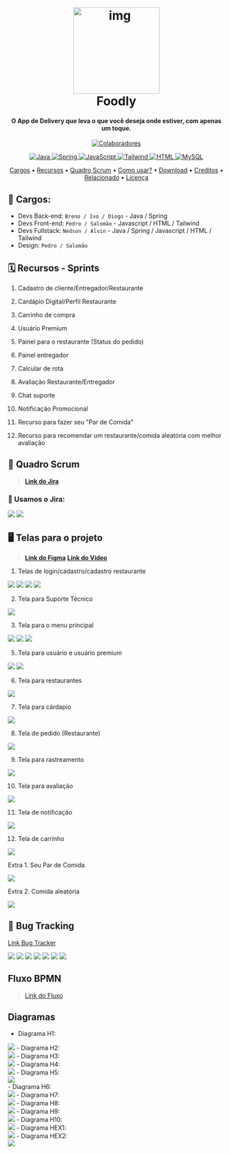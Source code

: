 <h1 align="center">
  <a href="#"><img src="assets do README/Segunda Logo do Projeto.png" alt="img" width="200"></a>
  <br>
  Foodly
  <br>
</h1>

<h4 align="center">O App de Delivery que leva o que você deseja onde estiver, com apenas um toque.</h4>

<p align="center">
  <a href="#-colaboradores-">
    <img src="https://img.shields.io/badge/👫_7_-Colaboradores-green" alt="Colaboradores">
    </a>
  </p>

<p align="center">
  <a href="#-shields-">
    <img src="https://img.shields.io/badge/Java-%23ED8B00?style=for-the-badge&logo=java" alt="Java"> 
    <img src="https://img.shields.io/badge/spring-%236DB33F.svg?style=for-the-badge&logo=spring&logoColor=white" alt="Spring"> 
    <img src="https://img.shields.io/badge/javascript-%23323330.svg?style=for-the-badge&logo=javascript&logoColor=%23F7DF1E" alt="JavaScript"> 
    <img src="https://img.shields.io/badge/tailwindcss-%2338B2AC.svg?style=for-the-badge&logo=tailwind-css&logoColor=white" alt="Tailwind">
    <img src="https://img.shields.io/badge/html5-%23E34F26.svg?style=for-the-badge&logo=html5&logoColor=white" alt="HTML">
    <img src="https://img.shields.io/badge/mysql-4479A1.svg?style=for-the-badge&logo=mysql&logoColor=white" alt="MySQL">
  </a>
  </p>
  
<p align="center">
  <a href="#Cargos">Cargos</a> •
  <a href="#Recursos - Sprints">Recursos</a> •
   <a href="#quadro-scrum">Quadro Scrum</a> •
  <a href="#como-usar?">Como usar?</a> •
  <a href="#download">Download</a> •
  <a href="#creditos">Creditos</a> •
  <a href="#relacionado">Relacionado</a> •
  <a href="#licença">Licença</a>
</p>

<!--
![screenshot](#)
-->


## 💼 Cargos:
- Devs Back-end: `Breno / Ivo / Diogo` - Java / Spring  
- Devs Front-end: `Pedro / Salomão` - Javascript / HTML / Tailwind  
- Devs Fullstack: `Nedson / Alvin` - Java / Spring / Javascript / HTML / Tailwind  
- Design: `Pedro / Salomão`


## 🗓️ Recursos - Sprints

1. Cadastro de cliente/Entregador/Restaurante  

2. Cardápio Digital/Perfil Restaurante 

3. Carrinho de compra  

4. Usuário Premium 

5. Painel para o restaurante (Status do pedido)  

6. Painel entregador 

7. Calcular de rota  

8. Avaliação Restaurante/Entregador 

9. Chat suporte  

10. Notificação Promocional 

11. Recurso para fazer seu "Par de Comida"

12. Recurso para recomendar um restaurante/comida aleatória com melhor avaliação

## 🎯 Quadro Scrum

> [**Link do Jira**](https://projeto-unicap-sistema-delivery.atlassian.net/jira/software/projects/SCRUM/boards/1)

### 📌 Usamos o Jira:

<img src="assets do README/board.png">
<img src="assets do README/backlog.png">

## 🖥️ Telas para o projeto

> [**Link do Figma**](https://www.figma.com/files/team/1550588552907812239/project/454881178/Projeto-de-equipe?fuid=1550588548872029139)
> [**Link do Vídeo**](https://drive.google.com/file/d/1DPRSJO9x1ZPqJQnVmqhCyk8qL_WOP9eo/view?usp=sharing)

1. Telas de login/cadastro/cadastro restaurante

<img src="assets do README/usercadastro.png">
<img src="assets do README/userlogin.png">
<img src="assets do README/restaurantecadastro.png">
<img src="assets do README/restaurantelogin.png">

2. Tela para Suporte Técnico

<img src="assets do README/telasuporte.png">

3. Tela para o menu principal

<img src="assets do README/telaprincipal.png">
<img src="assets do README/telafollowpedido+match+random.png"> 
<img src="assets do README/telasobre.png">

5. Tela para usuário e usuário premium

<img src="assets do README/telauser.png">
<img src="assets do README/telauserpremium.png">

6. Tela para restaurantes

<img src="assets do README/telarestaurantes.png">

7. Tela para cárdapio

<img src="assets do README/telacardapio.png">

8. Tela de pedido (Restaurante)

<img src="assets do README/telapainelrestaurante.png">

9. Tela para rastreamento

<img src="assets do README/telarastreio.png">

10. Tela para avaliação

<img src="assets do README/telaavaliacao.png">

11. Tela de notificação

<img src="assets do README/telanotifi.png">

12. Tela de carrinho

<img src="assets do README/telacarrinho.png">

Extra 1. Seu Par de Comida

<img src="assets do README/telamatch.png">

Extra 2. Comida aleatória

<img src="assets do README/telarandom.png">

## 🐞 Bug Tracking

[Link Bug Tracker](https://github.com/pedrosdutra/softwaredelivery/issues)

<img src="assets do README/Bug Tracker 7.png">
<img src="assets do README/Bug Tracker 6.png">
<img src="assets do README/Bug Tracker 5.png">
<img src="assets do README/Bug Tracker 4.png">
<img src="assets do README/Bug Tracker 3.png">
<img src="assets do README/Bug Tracker 2.png">
<img src="assets do README/Bug Tracker 1.png">


## Fluxo BPMN

> [Link do Fluxo](https://fluxo-bpmn.netlify.app/)

## Diagramas 

- Diagrama H1: <br>
<img src="assets do README/diagrama_1.jpeg">
- Diagrama H2: <br>
<img src="assets do README/diagrama_2.jpeg">
- Diagrama H3: <br>
<img src="assets do README/diagrama_3.jpeg">
- Diagrama H4: <br>
<img src="assets do README/diagrama_4.jpeg">
- Diagrama H5: <br>
<img src="assets do README/diagrama_5.jpeg"> <br>
- Diagrama H6: <br>
<img src="assets do README/diagrama_6.jpeg">
- Diagrama H7: <br>
<img src="assets do README/diagrama_7.jpeg">
- Diagrama H8: <br>
<img src="assets do README/diagrama_8.jpeg">
- Diagrama H9: <br>
<img src="assets do README/diagrama_9.jpeg">
- Diagrama H10: <br>
<img src="assets do README/diagrama_10.jpeg">
- Diagrama HEX1: <br>
<img src="assets do README/diagrama_11.jpeg">
- Diagrama HEX2: <br>
<img src="assets do README/diagrama_12.jpeg">









<!-- DEPOIS INCLUIR: --
## Como usar?

To clone and run this application, you'll need [Git](https://git-scm.com) and [Node.js](https://nodejs.org/en/download/) (which comes with [npm](http://npmjs.com)) installed on your computer. From your command line:

```bash
# Clone this repository
$ git clone https://github.com/amitmerchant1990/electron-markdownify

# Go into the repository
$ cd electron-markdownify

# Install dependencies
$ npm install

# Run the app
$ npm start
```

> **Note**
> If you're using Linux Bash for Windows, [see this guide](https://www.howtogeek.com/261575/how-to-run-graphical-linux-desktop-applications-from-windows-10s-bash-shell/) or use `node` from the command prompt.


## Download

You can [download](https://github.com/amitmerchant1990/electron-markdownify/releases/tag/v1.2.0) the latest installable version of Markdownify for Windows, macOS and Linux.

## Emailware

Markdownify is an [emailware](https://en.wiktionary.org/wiki/emailware). Meaning, if you liked using this app or it has helped you in any way, I'd like you send me an email at <bullredeyes@gmail.com> about anything you'd want to say about this software. I'd really appreciate it!

## Creditos

This software uses the following open source packages:

- [Electron](http://electron.atom.io/)
- [Node.js](https://nodejs.org/)
- [Marked - a markdown parser](https://github.com/chjj/marked)
- [showdown](http://showdownjs.github.io/showdown/)
- [CodeMirror](http://codemirror.net/)
- Emojis are taken from [here](https://github.com/arvida/emoji-cheat-sheet.com)
- [highlight.js](https://highlightjs.org/)

## Related

[Try Web version of Markdownify](https://notepad.js.org/markdown-editor/)

## Support

If you like this project and think it has helped in any way, consider buying me a coffee!

<a href="https://buymeacoffee.com/amitmerchant" target="_blank"><img src="app/img/bmc-button.png" alt="Buy Me A Coffee" style="height: 41px !important;width: 174px !important;box-shadow: 0px 3px 2px 0px rgba(190, 190, 190, 0.5) !important;-webkit-box-shadow: 0px 3px 2px 0px rgba(190, 190, 190, 0.5) !important;" ></a>

## You may also like...

- [Pomolectron](https://github.com/amitmerchant1990/pomolectron) - A pomodoro app
- [Correo](https://github.com/amitmerchant1990/correo) - A menubar/taskbar Gmail App for Windows and macOS

## Licença

MIT

---

> [amitmerchant.com](https://www.amitmerchant.com) &nbsp;&middot;&nbsp;
> GitHub [@amitmerchant1990](https://github.com/amitmerchant1990) &nbsp;&middot;&nbsp;
> Twitter [@amit_merchant](https://twitter.com/amit_merchant)
-->

